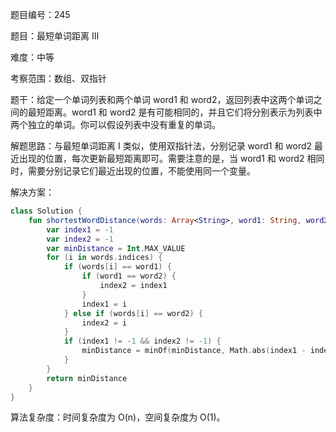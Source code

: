 题目编号：245

题目：最短单词距离 III

难度：中等

考察范围：数组、双指针

题干：给定一个单词列表和两个单词 word1 和 word2，返回列表中这两个单词之间的最短距离。word1 和 word2 是有可能相同的，并且它们将分别表示为列表中两个独立的单词。你可以假设列表中没有重复的单词。

解题思路：与最短单词距离 I 类似，使用双指针法，分别记录 word1 和 word2 最近出现的位置，每次更新最短距离即可。需要注意的是，当 word1 和 word2 相同时，需要分别记录它们最近出现的位置，不能使用同一个变量。

解决方案：

```kotlin
class Solution {
    fun shortestWordDistance(words: Array<String>, word1: String, word2: String): Int {
        var index1 = -1
        var index2 = -1
        var minDistance = Int.MAX_VALUE
        for (i in words.indices) {
            if (words[i] == word1) {
                if (word1 == word2) {
                    index2 = index1
                }
                index1 = i
            } else if (words[i] == word2) {
                index2 = i
            }
            if (index1 != -1 && index2 != -1) {
                minDistance = minOf(minDistance, Math.abs(index1 - index2))
            }
        }
        return minDistance
    }
}
```

算法复杂度：时间复杂度为 O(n)，空间复杂度为 O(1)。